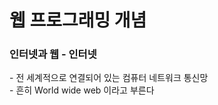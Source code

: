 <!DOCTYPE html>
<body>
  <h1>웹 프로그래밍 개념</h1>
  <h3>인터넷과 웹 - 인터넷</h3>
  <div> - 전 세계적으로 연결되어 있는 컴퓨터 네트워크 통신망</div>
  <div> - 흔히 World wide web 이라고 부른다</div>
</body>
